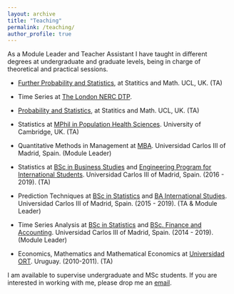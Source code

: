 ```yaml
---
layout: archive
title: "Teaching"
permalink: /teaching/
author_profile: true
---
```


As a Module Leader and Teacher Assistant I have taught in different degrees at undergraduate and graduate levels, being in charge of theoretical and practical sessions.



- [Further Probability and Statistics](https://www.ucl.ac.uk/statistics/current-students/modules-statistical-science-students-other-departments/stat0003-further-probability), at Statitics and Math. UCL, UK. (TA)

- Time Series at [The London NERC DTP](https://london-nerc-dtp.org/). 

- [Probability and Statistics](https://www.ucl.ac.uk/statistics/current-students/modules-statistical-science-students-other-departments/stat0005-probability-and#:~:text=Module%20description,and%20methods%20in%20statistical%20estimation.), at Statitics and Math. UCL, UK. (TA)

- Statistics at [MPhil in Population Health Sciences](https://www.phs.masters.cam.ac.uk/). University of Cambridge, UK. (TA)

- Quantitative Methods in Management at [MBA](https://www.uc3m.es/master/mba). Universidad Carlos III of Madrid, Spain. (Module Leader)

- Statistics at [BSc in Business Studies](https://www.uc3m.es/bachelor-degree/business-administration) and [Engineering Program for International Students](https://www.uc3m.es/studies/international-students/bachelors-degrees). Universidad Carlos III of Madrid, Spain. (2016 - 2019). (TA)

- Prediction Techniques at [BSc in Statistics](https://www.uc3m.es/bachelor-degree/statistics-business) and [BA International Studies](https://www.uc3m.es/bachelor-degree/international-studies). Universidad Carlos III of Madrid, Spain. (2015 - 2019). (TA & Module Leader)

- Time Series Analysis at [BSc in Statistics](https://www.uc3m.es/bachelor-degree/statistics-business) and [BSc. Finance and Accounting](https://www.uc3m.es/bachelor-degree/finance-accounting). Universidad Carlos III of Madrid, Spain. (2014 - 2019). (Module Leader)

- Economics, Mathematics and Mathematical Economics at [Universidad ORT](https://www.ort.edu.uy/). Uruguay. (2010-2011). (TA)

I am available to supervise undergraduate and MSc students. If you are interested in working with me, please drop me an [email](mailto:n.hernandez@ucl.ac.uk).
